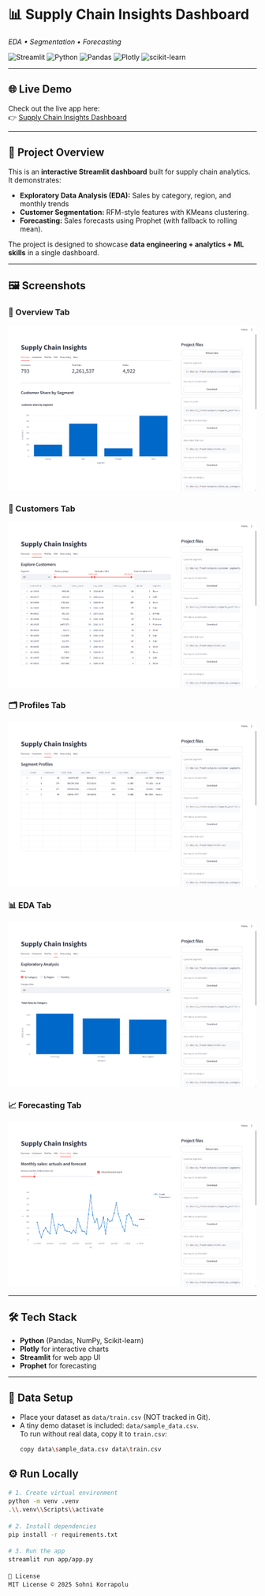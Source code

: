 # 📊 Supply Chain Insights Dashboard
*EDA • Segmentation • Forecasting*

![Streamlit](https://img.shields.io/badge/Streamlit-1.37.0-FF4B4B?logo=streamlit&logoColor=white)
![Python](https://img.shields.io/badge/Python-3.10-blue?logo=python&logoColor=white)
![Pandas](https://img.shields.io/badge/Pandas-2.2.2-150458?logo=pandas&logoColor=white)
![Plotly](https://img.shields.io/badge/Plotly-5.22.0-3F4F75?logo=plotly&logoColor=white)
![scikit-learn](https://img.shields.io/badge/scikit--learn-1.5.1-F7931E?logo=scikit-learn&logoColor=white)

---
## 🌐 Live Demo  
Check out the live app here:  
👉 [Supply Chain Insights Dashboard](https://supplychain-insights-v2-ejm6tu4at6nc79li9khu83.streamlit.app)  

---

## 📌 Project Overview
This is an **interactive Streamlit dashboard** built for supply chain analytics.  
It demonstrates:
- **Exploratory Data Analysis (EDA):** Sales by category, region, and monthly trends
- **Customer Segmentation:** RFM-style features with KMeans clustering.
- **Forecasting:** Sales forecasts using Prophet (with fallback to rolling mean).

The project is designed to showcase **data engineering + analytics + ML skills** in a single dashboard.

---

## 🖼️ Screenshots

### 🔎 Overview Tab  
![Overview](screenshots/overview.png)

### 👥 Customers Tab  
![Customers](screenshots/customers.png)

### 🗂️ Profiles Tab  
![Profiles](screenshots/profiles.png)

### 📊 EDA Tab  
![EDA](screenshots/eda.png)

### 📈 Forecasting Tab  
![Forecasting](screenshots/forecasting.png)

---

## 🛠️ Tech Stack  
- **Python** (Pandas, NumPy, Scikit-learn)  
- **Plotly** for interactive charts  
- **Streamlit** for web app UI  
- **Prophet** for forecasting  

---

## 📂 Data Setup  
- Place your dataset as `data/train.csv` (NOT tracked in Git).  
- A tiny demo dataset is included: `data/sample_data.csv`.  
  To run without real data, copy it to `train.csv`:  
  ```bash
  copy data\sample_data.csv data\train.csv

## ⚙️ Run Locally  

```bash
# 1. Create virtual environment
python -m venv .venv
.\\.venv\\Scripts\\activate

# 2. Install dependencies
pip install -r requirements.txt

# 3. Run the app
streamlit run app/app.py

📜 License
MIT License © 2025 Sohni Korrapolu
